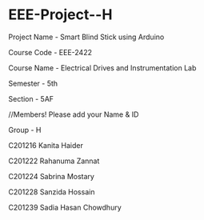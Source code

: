 # EEE-Project--H

Project Name - Smart Blind Stick using Arduino

Course Code - EEE-2422

Course Name - Electrical Drives and Instrumentation Lab

Semester - 5th

Section - 5AF

//Members! Please add your Name & ID 

Group - H

C201216 Kanita Haider

C201222 Rahanuma Zannat

C201224 Sabrina Mostary

C201228 Sanzida Hossain

C201239 Sadia Hasan Chowdhury
